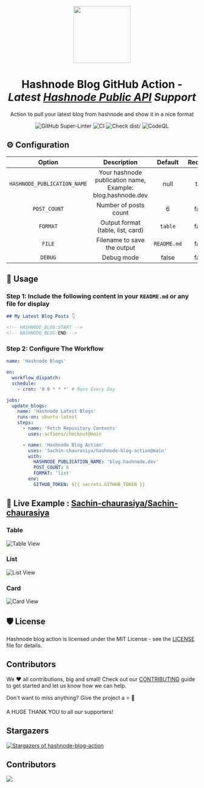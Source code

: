 <p align="center">
    <a href="https://hashnode.com/">
        <img src="https://cdn.svarun.dev/common/hashnode/icon.png" width="150px"/>
    </a>
</p>

<h1 align="center">Hashnode Blog GitHub Action - <i>Latest <a href="https://gql.hashnode.com/">Hashnode Public API</a> Support</i></h1>
<p align="center">Action to pull your latest blog from hashnode and show it in a nice format</p>
<p align="center">
  <img src="https://github.com/actions/typescript-action/actions/workflows/linter.yml/badge.svg" alt="GitHub Super-Linter">
  <img src="https://github.com/actions/typescript-action/actions/workflows/ci.yml/badge.svg" alt="CI">
  <img src="https://github.com/actions/typescript-action/actions/workflows/check-dist.yml/badge.svg" alt="Check dist/">
  <img src="https://github.com/actions/typescript-action/actions/workflows/codeql-analysis.yml/badge.svg" alt="CodeQL">
</p>

## ⚙️ Configuration

|           Option            |                        Description                         |   Default   | Required |
| :-------------------------: | :--------------------------------------------------------: | :---------: | :------: |
| `HASHNODE_PUBLICATION_NAME` | Your hashnode publication name, Example: blog.hashnode.dev |    null     |   true   |
|        `POST_COUNT`         |                   Number of posts count                    |      6      |  false   |
|          `FORMAT`           |             Output format (table, list, card)              |   `table`   |  false   |
|           `FILE`            |                Filename to save the output                 | `README.md` |  false   |
|           `DEBUG`           |                         Debug mode                         |    false    |  false   |

## 🚀 Usage

### Step 1: Include the following content in your `README.md` or any file for display

```markdown
## My Latest Blog Posts 👇

<!-- HASHNODE_BLOG:START -->
<!-- HASHNODE_BLOG:END -->
```

### Step 2: Configure The Workflow

```yaml
name: 'Hashnode Blogs'

on:
  workflow_dispatch:
  schedule:
    - cron: '0 0 * * *' # Runs Every Day

jobs:
  update_blogs:
    name: 'Hashnode Latest Blogs'
    runs-on: ubuntu-latest
    steps:
      - name: 'Fetch Repository Contents'
        uses: actions/checkout@main

      - name: 'Hashnode Blog Action'
        uses: 'Sachin-chaurasiya/hashnode-blog-action@main'
        with:
          HASHNODE_PUBLICATION_NAME: 'blog.hashnode.dev'
          POST_COUNT: 6
          FORMAT: 'list'
        env:
          GITHUB_TOKEN: ${{ secrets.GITHUB_TOKEN }}
```

## 🚀 Live Example : [Sachin-chaurasiya/Sachin-chaurasiya](https://github.com/Sachin-chaurasiya/Sachin-chaurasiya?tab=readme-ov-file#recent-blog-posts-%EF%B8%8F)

### Table
![Table View](https://github.com/Sachin-chaurasiya/hashnode-blog-action/assets/59080942/413bac2d-6dfc-49a0-ac01-9286a8aeebf3)

### List
![List View](https://github.com/Sachin-chaurasiya/hashnode-blog-action/assets/59080942/844b3e39-1d37-48d0-87af-82756e42c483)

### Card
![Card View](https://github.com/Sachin-chaurasiya/hashnode-blog-action/assets/59080942/8bcbbfed-e08b-4cf9-b1c8-d71d405ab084)

## 🛡️ License

Hashnode blog action is licensed under the MIT License - see the [LICENSE](https://github.com/Sachin-chaurasiya/hashnode-blog-action/blob/main/LICENSE) file for details.

## Contributors

We ❤️ all contributions, big and small! Check out our [CONTRIBUTING](./CONTRIBUTING.md) guide to get started and let us know how we can help.

Don't want to miss anything? Give the project a ⭐ 🚀 

A HUGE THANK YOU to all our supporters!

## Stargazers

[![Stargazers of hashnode-blog-action](http://reporoster.com/stars/Sachin-chaurasiya/hashnode-blog-action)](https://github.com/Sachin-chaurasiya/hashnode-blog-action/stargazers)

## Contributors

<a href="https://github.com/Sachin-chaurasiya/hashnode-blog-action/graphs/contributors">
  <img src="https://contrib.rocks/image?repo=Sachin-chaurasiya/hashnode-blog-action" />
</a>
